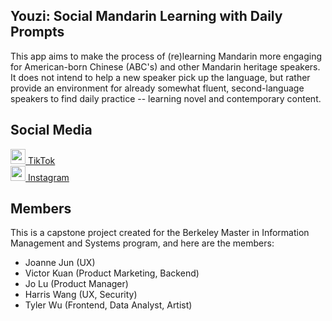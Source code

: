 ## Youzi: Social Mandarin Learning with Daily Prompts
This app aims to make the process of (re)learning Mandarin more engaging for American-born Chinese (ABC's) and other Mandarin heritage speakers.
It does not intend to help a new speaker pick up the language, but rather provide an environment for already somewhat fluent, second-language speakers to find daily practice -- learning novel and contemporary content.

## Social Media
[<img src="https://github.com/tylerwu2222/youzi-mobile/assets/46389320/7ee29059-8bfc-494c-b916-668c47bdb7a8" width="24"> TikTok][1]  
[<img src="https://github.com/tylerwu2222/youzi-mobile/assets/46389320/3586df4d-81f7-4106-9fff-9410aef0a117" width="24"> Instagram][2]  

## Members
This is a capstone project created for the Berkeley Master in Information Management and Systems program, and here are the members:
- Joanne Jun (UX)
- Victor Kuan (Product Marketing, Backend)
- Jo Lu (Product Manager)
- Harris Wang (UX, Security)
- Tyler Wu (Frontend, Data Analyst, Artist)

[1]: https://www.tiktok.com/@youzichinese
[2]: https://www.instagram.com/tinykelv/
